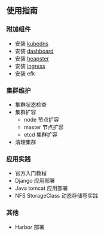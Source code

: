 ## 使用指南

### 附加组件

- 安装 [kubedns](kubedns.md)
- 安装 [dashboard](dashboard.md)
- 安装 [heapster](heapster.md)
- 安装 [ingress](ingress.md)
- 安装 efk

### 集群维护

- 集群状态检查
- 集群扩容
  - node 节点扩容
  - master 节点扩容
  - etcd 集群扩容
- 清理集群

### 应用实践

- 官方入门教程
- Django 应用部署
- Java tomcat 应用部署
- NFS StorageClass 动态存储卷实践

### 其他

- Harbor 部署
